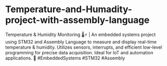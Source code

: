 # Temperature-and-Humadity-project-with-assembly-language
Temperature &amp; Humidity Monitoring 🌡️⚡ | An embedded systems project using STM32 and Assembly Language to measure and display real-time temperature &amp; humidity. Utilizes sensors, interrupts, and efficient low-level programming for precise data acquisition. Ideal for IoT and automation applications. 🚀 #EmbeddedSystems #STM32 #Assembly
